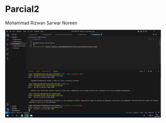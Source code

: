 # Parcial2

Mohammad Rizwan Sarwar Noreen

![Captura Visual ](https://github.com/MohammadRizwan777/Parcial2/blob/main/Captura%20visual.PNG)

